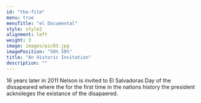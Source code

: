 ```yaml
---
id: "the-film"
menu: true
menuTitle: "el Documental"
style: style2
alignment: left
weight: 3
image: images/pic03.jpg
imagePosition: "50% 50%"
title: "An Historic Invitation"
description: ""
---
```


16 years later in 2011 Nelson is invited to El Salvadoras Day of the dissapeared where the for the first time in the nations history the president acknoleges the existance of the disapaered.
